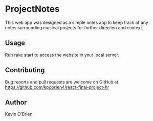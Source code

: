 # ProjectNotes
This web app was designed as a simple notes app to keep track of any notes surrounding musical projects for further direction and context.

## Usage
Run rake start to access the website in your local server.

## Contributing
Bug reports and pull requests are welcome on GitHub at https://github.com/kpobrien4/react-final-project-hr

## Author
Kevin O'Brien

